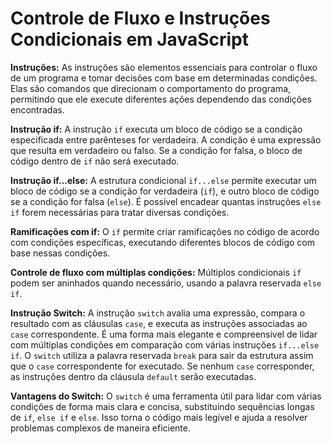 # Controle de Fluxo e Instruções Condicionais em JavaScript

**Instruções:** As instruções são elementos essenciais para controlar o fluxo de um programa e tomar decisões com base em determinadas condições. Elas são comandos que direcionam o comportamento do programa, permitindo que ele execute diferentes ações dependendo das condições encontradas.

**Instrução if:** A instrução `if` executa um bloco de código se a condição especificada entre parênteses for verdadeira. A condição é uma expressão que resulta em verdadeiro ou falso. Se a condição for falsa, o bloco de código dentro de `if` não será executado.

**Instrução if...else:** A estrutura condicional `if...else` permite executar um bloco de código se a condição for verdadeira (`if`), e outro bloco de código se a condição for falsa (`else`). É possível encadear quantas instruções `else if` forem necessárias para tratar diversas condições.

**Ramificações com if:** O `if` permite criar ramificações no código de acordo com condições específicas, executando diferentes blocos de código com base nessas condições.

**Controle de fluxo com múltiplas condições:** Múltiplos condicionais `if` podem ser aninhados quando necessário, usando a palavra reservada `else if`.

**Instrução Switch:** A instrução `switch` avalia uma expressão, compara o resultado com as cláusulas `case`, e executa as instruções associadas ao `case` correspondente. É uma forma mais elegante e compreensível de lidar com múltiplas condições em comparação com várias instruções `if...else if`. O `switch` utiliza a palavra reservada `break` para sair da estrutura assim que o `case` correspondente for executado. Se nenhum `case` corresponder, as instruções dentro da cláusula `default` serão executadas.

**Vantagens do Switch:** O `switch` é uma ferramenta útil para lidar com várias condições de forma mais clara e concisa, substituindo sequências longas de `if`, `else if` e `else`. Isso torna o código mais legível e ajuda a resolver problemas complexos de maneira eficiente.
